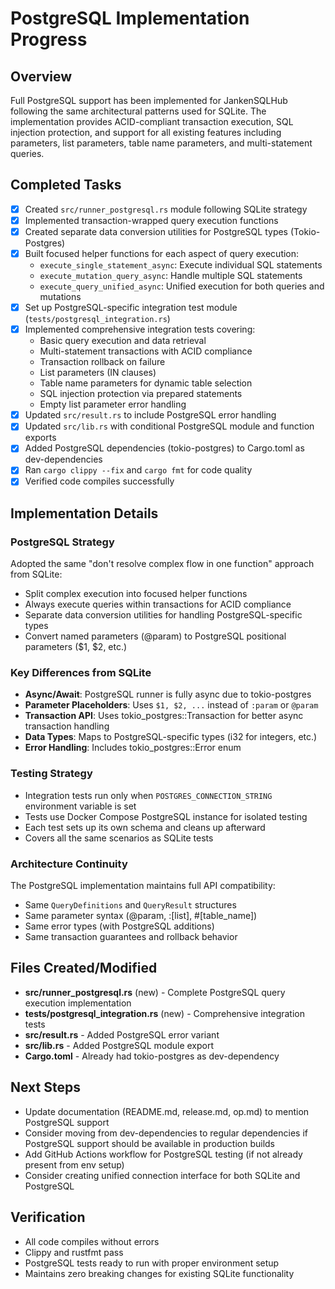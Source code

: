 # PostgreSQL Implementation Progress

## Overview
Full PostgreSQL support has been implemented for JankenSQLHub following the same architectural patterns used for SQLite. The implementation provides ACID-compliant transaction execution, SQL injection protection, and support for all existing features including parameters, list parameters, table name parameters, and multi-statement queries.

## Completed Tasks
- [x] Created `src/runner_postgresql.rs` module following SQLite strategy
- [x] Implemented transaction-wrapped query execution functions
- [x] Created separate data conversion utilities for PostgreSQL types (Tokio-Postgres)
- [x] Built focused helper functions for each aspect of query execution:
  - `execute_single_statement_async`: Execute individual SQL statements
  - `execute_mutation_query_async`: Handle multiple SQL statements
  - `execute_query_unified_async`: Unified execution for both queries and mutations
- [x] Set up PostgreSQL-specific integration test module (`tests/postgresql_integration.rs`)
- [x] Implemented comprehensive integration tests covering:
  - Basic query execution and data retrieval
  - Multi-statement transactions with ACID compliance
  - Transaction rollback on failure
  - List parameters (IN clauses)
  - Table name parameters for dynamic table selection
  - SQL injection protection via prepared statements
  - Empty list parameter error handling
- [x] Updated `src/result.rs` to include PostgreSQL error handling
- [x] Updated `src/lib.rs` with conditional PostgreSQL module and function exports
- [x] Added PostgreSQL dependencies (tokio-postgres) to Cargo.toml as dev-dependencies
- [x] Ran `cargo clippy --fix` and `cargo fmt` for code quality
- [x] Verified code compiles successfully

## Implementation Details

### PostgreSQL Strategy
Adopted the same "don't resolve complex flow in one function" approach from SQLite:
- Split complex execution into focused helper functions
- Always execute queries within transactions for ACID compliance
- Separate data conversion utilities for handling PostgreSQL-specific types
- Convert named parameters (@param) to PostgreSQL positional parameters ($1, $2, etc.)

### Key Differences from SQLite
- **Async/Await**: PostgreSQL runner is fully async due to tokio-postgres
- **Parameter Placeholders**: Uses `$1, $2, ...` instead of `:param` or `@param`
- **Transaction API**: Uses tokio_postgres::Transaction for better async transaction handling
- **Data Types**: Maps to PostgreSQL-specific types (i32 for integers, etc.)
- **Error Handling**: Includes tokio_postgres::Error enum

### Testing Strategy
- Integration tests run only when `POSTGRES_CONNECTION_STRING` environment variable is set
- Tests use Docker Compose PostgreSQL instance for isolated testing
- Each test sets up its own schema and cleans up afterward
- Covers all the same scenarios as SQLite tests

### Architecture Continuity
The PostgreSQL implementation maintains full API compatibility:
- Same `QueryDefinitions` and `QueryResult` structures
- Same parameter syntax (@param, :[list], #[table_name])
- Same error types (with PostgreSQL additions)
- Same transaction guarantees and rollback behavior

## Files Created/Modified
- **src/runner_postgresql.rs** (new) - Complete PostgreSQL query execution implementation
- **tests/postgresql_integration.rs** (new) - Comprehensive integration tests
- **src/result.rs** - Added PostgreSQL error variant
- **src/lib.rs** - Added PostgreSQL module export
- **Cargo.toml** - Already had tokio-postgres as dev-dependency

## Next Steps
- Update documentation (README.md, release.md, op.md) to mention PostgreSQL support
- Consider moving from dev-dependencies to regular dependencies if PostgreSQL support should be available in production builds
- Add GitHub Actions workflow for PostgreSQL testing (if not already present from env setup)
- Consider creating unified connection interface for both SQLite and PostgreSQL

## Verification
- All code compiles without errors
- Clippy and rustfmt pass
- PostgreSQL tests ready to run with proper environment setup
- Maintains zero breaking changes for existing SQLite functionality
